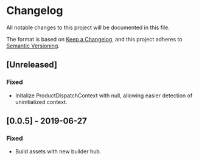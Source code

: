 # Changelog
All notable changes to this project will be documented in this file.

The format is based on [Keep a Changelog](https://keepachangelog.com/en/1.0.0/),
and this project adheres to [Semantic Versioning](https://semver.org/spec/v2.0.0.html).

## [Unreleased]
### Fixed
- Initalize ProductDispatchContext with null, allowing easier detection of uninitialized context.

## [0.0.5] - 2019-06-27

### Fixed
- Build assets with new builder hub.

